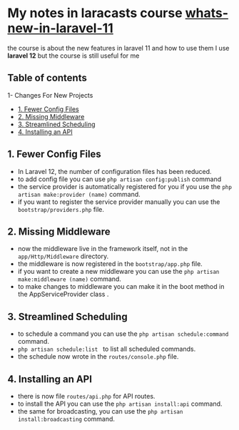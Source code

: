 # My notes in laracasts course [whats-new-in-laravel-11](https://laracasts.com/series/whats-new-in-laravel-11)
the course is about the new features in laravel 11 and how to use them 
      I use **laravel 12** but the course is still useful for me

## Table of contents
1-  Changes For New Projects 
- [1. Fewer Config Files](#1-fewer-config-files)
- [2. Missing Middleware](#2-missing-middleware)
- [3. Streamlined Scheduling](#3-streamlined-scheduling)
- [4. Installing an API](#4-installing-an-api)



## 1. Fewer Config Files
- In Laravel 12, the number of configuration files has been reduced.
- to add config file you can use `php artisan config:publish` command
- the service provider is automatically registered for you if you use the `php artisan make:provider (name)` command.
- if  you want to register the service provider manually you can use the `bootstrap/providers.php` file.

## 2. Missing Middleware
- now the middleware live in the framework itself, not in the `app/Http/Middleware` directory.
- the middleware is now registered in the `bootstrap/app.php` file.
- if you want to create a new middleware you can use the `php artisan make:middleware (name)` command.
- to make changes to middleware you can make it in the boot method in the AppServiceProvider class .

## 3. Streamlined Scheduling
- to schedule a command you can use the `php artisan schedule:command` command.
- `php artisan schedule:list ` to list all scheduled commands.
- the schedule now wrote in the `routes/console.php` file.

## 4. Installing an API
- there is now file `routes/api.php` for API routes.
- to install the API you can use the `php artisan install:api` command.
- the same for broadcasting, you can use the `php artisan install:broadcasting` command.
